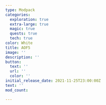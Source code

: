 ```yaml
---
type: Modpack
categories:
  exploration: true
  extra-large: true
  magic: true
  quests: true
  tech: true
color: White
title: AOF5
image: ''
description: ''
button:
  text: ''
  url: ''
  color: ''
initial_release_date: 2021-11-25T23:00:00Z
text: ''
mod_count: 

---
```

